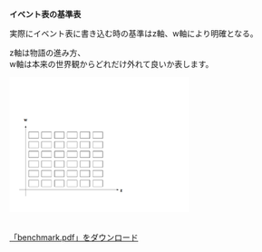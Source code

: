 <p><strong>イベント表の基準表</strong></p>

<p>実際にイベント表に書き込む時の基準はz軸、w軸により明確となる。</p>

<p>z軸は物語の進み方、<br />
w軸は本来の世界観からどれだけ外れて良いか表します。</p>

<p><a href="image/benchmark.png"><img alt="Benchmark" title="Benchmark" src="image/benchmark.png" width="317" height="238" border="0"  /></a></p>

<p><br />
<a href="files/benchmark.pdf">「benchmark.pdf」をダウンロード</a></p>
